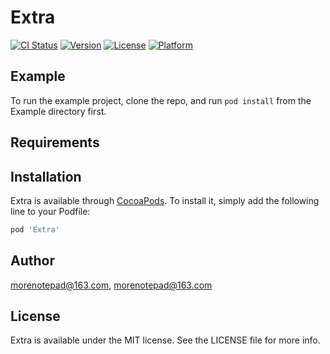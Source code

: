 # Extra

[![CI Status](http://img.shields.io/travis/morenotepad@163.com/Extra.svg?style=flat)](https://travis-ci.org/morenotepad@163.com/Extra)
[![Version](https://img.shields.io/cocoapods/v/Extra.svg?style=flat)](http://cocoapods.org/pods/Extra)
[![License](https://img.shields.io/cocoapods/l/Extra.svg?style=flat)](http://cocoapods.org/pods/Extra)
[![Platform](https://img.shields.io/cocoapods/p/Extra.svg?style=flat)](http://cocoapods.org/pods/Extra)

## Example

To run the example project, clone the repo, and run `pod install` from the Example directory first.

## Requirements

## Installation

Extra is available through [CocoaPods](http://cocoapods.org). To install
it, simply add the following line to your Podfile:

```ruby
pod 'Extra'
```

## Author

morenotepad@163.com, morenotepad@163.com

## License

Extra is available under the MIT license. See the LICENSE file for more info.
